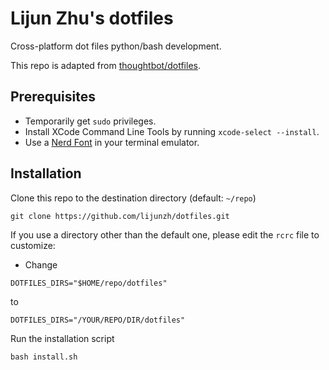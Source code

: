 # Lijun Zhu's dotfiles
Cross-platform dot files python/bash development. 

This repo is adapted from [thoughtbot/dotfiles](https://github.com/thoughtbot/dotfiles).

## Prerequisites

* Temporarily get `sudo` privileges.
* Install XCode Command Line Tools by running `xcode-select --install`.
* Use a [Nerd Font](https://www.nerdfonts.com/) in your terminal emulator.

## Installation

Clone this repo to the destination directory (default: `~/repo`)
```
git clone https://github.com/lijunzh/dotfiles.git
```
If you use a directory other than the default one, please edit the `rcrc` file to customize:
* Change
```
DOTFILES_DIRS="$HOME/repo/dotfiles"
```
to
```
DOTFILES_DIRS="/YOUR/REPO/DIR/dotfiles"
```

Run the installation script
```
bash install.sh
```
